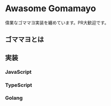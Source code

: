 # Awasome Gomamayo

偉業なゴママヨ実装を纏めています。PR大歓迎です。

## ゴママヨとは

## 実装

### JavaScript

### TypeScript

### Golang
